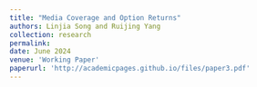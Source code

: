 ```yaml
---
title: "Media Coverage and Option Returns"
authors: Linjia Song and Ruijing Yang
collection: research
permalink: 
date: June 2024
venue: 'Working Paper'
paperurl: 'http://academicpages.github.io/files/paper3.pdf'
---
```

